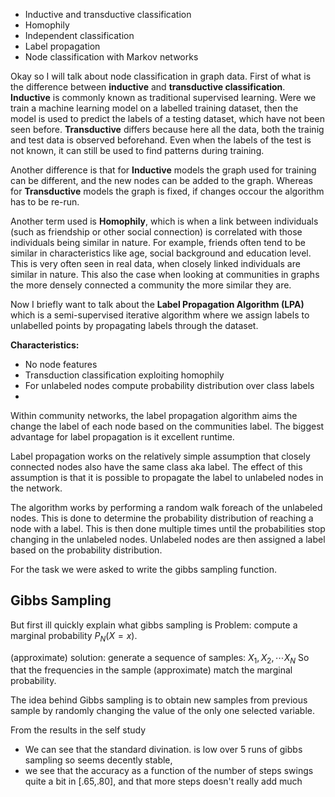 - Inductive and transductive classification
- Homophily
- Independent classification
- Label propagation
- Node classification with Markov networks

Okay so I will talk about node classification in graph data. First of what is the difference between **inductive** and **transductive classification**.  **Inductive** is commonly known as traditional supervised learning. Were we train a machine learning model on a labelled training dataset, then the model is used to predict the labels of a testing dataset, which have not been seen before.
**Transductive** differs because here all the data, both the trainig and test data is observed beforehand. Even when the labels of the test is not known, it can still be used to find patterns during training.

Another difference is that for **Inductive** models the graph used for training can be different, and the new nodes can be added to the graph. Whereas for **Transductive** models the graph is fixed, if changes occour the algorithm has to be re-run.

Another term used is **Homophily**, which is when a link between individuals (such as friendship or other social connection) is correlated with those individuals being similar in nature. For example, friends often tend to be similar in characteristics like age, social background and education level. This is very often seen in real data, when closely linked individuals are similar in nature. This also the case when looking at communities in graphs the more densely connected a community the more similar they are.

Now I briefly want to talk about the **Label Propagation Algorithm (LPA)** which is a semi-supervised iterative algorithm where we assign labels to unlabelled points by propagating labels through the dataset. 

__Characteristics:__
- No node features
- Transduction classification exploiting homophily
- For unlabeled nodes compute probability distribution over class labels
- 
Within community networks, the label propagation algorithm aims the change the label of each node based on the communities label. The biggest advantage for label propagation is it excellent runtime.

Label propagation works on the relatively simple assumption that closely connected nodes also have the same class aka label. The effect of this assumption is that it is possible to propagate the label to unlabeled nodes in the network.

The algorithm works by performing a random walk foreach of the unlabeled nodes. This is done to determine the probability distribution of reaching a node with a label.
This is then done multiple times until the probabilities stop changing in the unlabeled nodes. Unlabeled nodes are then assigned a label based on the probability distribution.

For the task we were asked to write the gibbs sampling function.

## Gibbs Sampling
But first ill quickly explain what gibbs sampling is
Problem: compute a marginal probability $P_N(X=x)$.

(approximate) solution: generate a sequence of samples: $X_1,X_2, \cdots X_N$
So that the frequencies in the sample (approximate) match the marginal probability.

The idea behind Gibbs sampling is to obtain new samples from previous sample by randomly changing the value of the only one selected variable.

From the results in the self study 
- We can see that the standard divination. is low over 5 runs of gibbs sampling so seems decently stable,
- we see that the accuracy as a function of the number of steps swings quite a bit in [.65,.80], and that more steps doesn't really add much

<!-- Finnally there are **Markov Networks**, which in constrast to e.g. **Bayesian Networks** works on undirected models. It is good for mutal non-casual dependencies. In self study 5 we used it on a dataset of lawyers. We use the friendship attribute as edges.

We also use Gibbs sampling, which approzimate a solution by generating a sequence of samples so that the frequencies in the sample approximately correspond to the distribtuion -->
